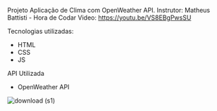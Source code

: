 Projeto Aplicação de Clima com OpenWeather API. Instrutor: Matheus Battisti - Hora de Codar Video: https://youtu.be/VS8EBgPwsSU

Tecnologias utilizadas: 

- HTML
- CSS
- JS

API Utilizada 

- OpenWeather API


![download (s1)](https://user-images.githubusercontent.com/24213563/200613766-e29fc896-74ed-412c-a089-cc1dcb10a319.png)
